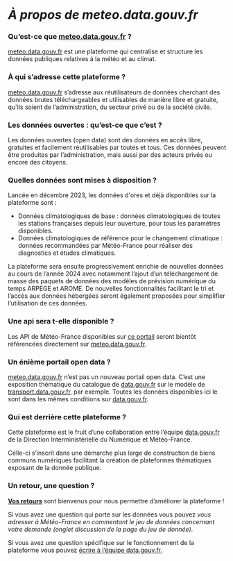 # **_À propos de meteo.data.gouv.fr_**

### **Qu’est-ce que [meteo.data.gouv.fr](http://meteo.data.gouv.fr/) ?**

[meteo.data.gouv.fr](http://meteo.data.gouv.fr/) est une plateforme qui centralise et structure les données publiques relatives à la météo et au climat.

### **À qui s’adresse cette plateforme ?**

[meteo.data.gouv.fr](http://meteo.data.gouv.fr/) s’adresse aux réutilisateurs de données cherchant des données brutes téléchargeables et utilisables de manière libre et gratuite, qu'ils soient de l’administration, du secteur privé ou de la société civile.

### **Les données ouvertes : qu’est-ce que c’est ?**

Les données ouvertes (open data) sont des données en accès libre, gratuites et facilement réutilisables par toutes et tous. Ces données peuvent être produites par l’administration, mais aussi par des acteurs privés ou encore des citoyens.

### **Quelles données sont mises à disposition ?**

Lancée en décembre 2023, les données d'ores et déjà disponibles sur la plateforme sont :

- Données climatologiques de base : données climatologiques de toutes les stations françaises depuis leur ouverture, pour tous les paramètres disponibles.
- Données climatologiques de référence pour le changement climatique : données recommandées par Météo-France pour réaliser des diagnostics et études climatiques.

La plateforme sera ensuite progressivement enrichie de nouvelles données au cours de l’année 2024 avec notamment l’ajout d’un téléchargement de masse des paquets de données des modèles de prévision numérique du temps ARPEGE et AROME. De nouvelles fonctionnalités facilitant le tri et l’accès aux données hébergées seront également proposées pour simplifier l’utilisation de ces données.

### Une api sera t-elle disponible ?

Les API de Météo-France disponibles sur [ce portail](https://portail-api.meteofrance.fr) seront bientôt référencées directement sur [meteo.data.gouv.fr](http://meteo.data.gouv.fr).

### **Un énième portail open data ?**

[meteo.data.gouv.fr](http://meteo.data.gouv.fr/) n’est pas un nouveau portail open data. C’est une exposition thématique du catalogue de [data.gouv.fr](http://data.gouv.fr/) sur le modèle de [transport.data.gouv.fr](http://transport.data.gouv.fr/), par exemple. Toutes les données disponibles ici le sont dans les mêmes conditions sur [data.gouv.fr](http://data.gouv.fr/).

### **Qui est derrière cette plateforme ?**

Cette plateforme est le fruit d’une collaboration entre l’équipe [data.gouv.fr](http://data.gouv.fr/) de la Direction Interministérielle du Numérique et Météo-France.

Celle-ci s’inscrit dans une démarche plus large de construction de biens communs numériques facilitant la création de plateformes thématiques exposant de la donnée publique.

### Un retour, une question ?

**[Vos retours](https://tally.so/r/wQ7y47)** sont bienvenus pour nous permettre d’améliorer la plateforme !

Si vous avez une question qui porte sur les données vous pouvez _vous adresser à Météo-France en commentant le jeu de données concernant votre demande (onglet discussion de la page du jeu de donnée)_.

Si vous avez une question spécifique sur le fonctionnement de la plateforme vous pouvez [écrire à l’équipe data.gouv.fr.](https://support.data.gouv.fr/)
